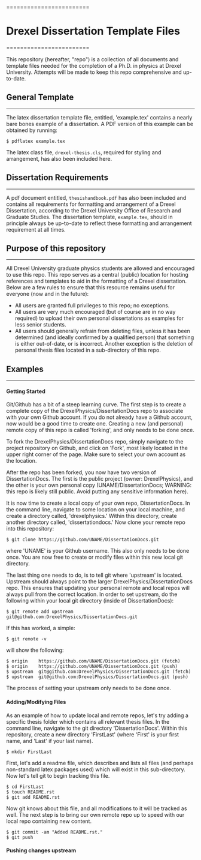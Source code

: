 ========================
# Drexel Dissertation Template Files
========================

This repository (hereafter, "repo") is a collection of all documents
and template files needed for the completion of a Ph.D. in physics at
Drexel University. Attempts will be made to keep this repo
comprehensive and up-to-date.

## General Template
----------------

The latex dissertation template file, entitled, 'example.tex' contains
a nearly bare bones example of a dissertation. A PDF version of this
example can be obtained by running:

    $ pdflatex example.tex

The latex class file, `drexel-thesis.cls`, required for styling and
arrangement, has also been included here.

## Dissertation Requirements
-------------------------

A pdf document entitled, `thesishandbook.pdf` has also been included
and contains all requirements for formatting and arrangement of
a Drexel Dissertation, according to the Drexel University Office of
Research and Graduate Studies. The dissertation template,
`example.tex`, should in principle always be up-to-date to reflect
these formatting and arrangement requirement at all times.

## Purpose of this repository
--------------------------

All Drexel University graduate physics students are allowed and
encouraged to use this repo. This repo serves as a central (public)
location for hosting references and templates to aid in the formatting
of a Drexel dissertation. Below are a few rules to ensure that this
resource remains useful for everyone (now and in the future):

  * All users are granted full privileges to this repo; no exceptions.
  * All users are very much encouraged (but of course are in no way required) to upload their own personal dissertations as examples for less senior students.
  * All users should generally refrain from deleting files, unless it has been determined (and ideally confirmed by a qualified person) that something is either out-of-date, or is incorrect. Another exception is the deletion of personal thesis files located in a sub-directory of this repo.

## Examples
--------

#### Getting Started

Git/Github has a bit of a steep learning curve. The first step is to
create a complete copy of the DrexelPhysics/DissertationDocs
repo to associate with your own Github account. If you do not already
have a Github account, now would be a good time to create one. 
Creating a new (and personal) remote copy of this repo is called
'forking', and only needs to be done once.

To fork the DrexelPhysics/DissertationDocs repo, simply navigate to
the project repository on Github, and click on 'Fork', most likely
located in the upper right corner of the page. Make sure to select
your own account as the location.

After the repo has been forked, you now have two version of
DissertationDocs. The first is the public project (owner:
DrexelPhysics), and the other is your own personal copy
(UNAME/DissertationDocs; WARNING: this repo is likely still
public. Avoid putting any sensitive information here).  

It is now time to create a local copy of your own repo,
DissertationDocs. In the command line, navigate to some location 
on your local machine, and create a directory called, 'drexelphysics.'
Within this directory, create another directory called,
'dissertationdocs.' Now clone your remote repo into this repository:

    $ git clone https://github.com/UNAME/DissertationDocs.git

where 'UNAME' is your Github username. This also only needs to be done
once. You are now free to create or modify files within this new local
git directory.

The last thing one needs to do, is to tell git where 'upstream' is
located. Upstream should always point to the larger
DrexelPhysics/DissertationDocs repo. This ensures that updating your
personal remote and local repos will always pull from the correct
location. In order to set upstream, do the following within your local
git directory (inside of DissertationDocs):

    $ git remote add upstream git@github.com:DrexelPhysics/DissertationDocs.git

If this has worked, a simple:

    $ git remote -v

will show the following: 

    $ origin	https://github.com/UNAME/DissertationDocs.git (fetch)
    $ origin	https://github.com/UNAME/DissertationDocs.git (push)
    $ upstream	git@github.com:DrexelPhysics/DissertationDocs.git (fetch)
    $ upstream	git@github.com:DrexelPhysics/DissertationDocs.git (push)

The process of setting your upstream only needs to be done once.

#### Adding/Modifying Files

As an example of how to update local and remote repos, let's try
adding a specific thesis folder which contains all relevant thesis
files. In the command line, navigate to the git directory
'DissertationDocs'. Within this repository, create a new directory
'FirstLast' (where 'First' is your first name, and 'Last' if your last
name). 

    $ mkdir FirstLast

First, let's add a readme file, which describes and lists all files
(and perhaps non-standard latex packages used) which will exist in
this sub-directory. Now let's tell git to begin tracking this file.

    $ cd FirstLast
    $ touch README.rst 
    $ git add README.rst 

Now git knows about this file, and all modifications to it will
be tracked as well. The next step is to bring our own remote repo up
to speed with our local repo containing new content.

    $ git commit -am "Added README.rst."
    $ git push


#### Pushing changes upstream

